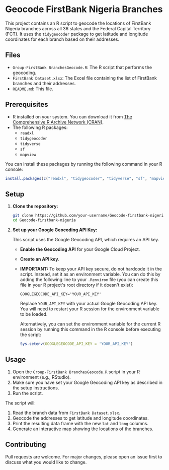 # Geocode FirstBank Nigeria Branches

This project contains an R script to geocode the locations of FirstBank Nigeria branches across all 36 states and the Federal Capital Territory (FCT). It uses the `tidygeocoder` package to get latitude and longitude coordinates for each branch based on their addresses.

## Files

*   `Group-FirstBank BranchesGeocode.R`: The R script that performs the geocoding.
*   `FirstBank Dataset.xlsx`: The Excel file containing the list of FirstBank branches and their addresses.
*   `README.md`: This file.

## Prerequisites

*   R installed on your system. You can download it from [The Comprehensive R Archive Network (CRAN)](https://cran.r-project.org/).
*   The following R packages:
    *   `readxl`
    *   `tidygeocoder`
    *   `tidyverse`
    *   `sf`
    *   `mapview`

You can install these packages by running the following command in your R console:

```R
install.packages(c("readxl", "tidygeocoder", "tidyverse", "sf", "mapview"))
```

## Setup

1.  **Clone the repository:**

    ```bash
    git clone https://github.com/your-username/Geocode-firstbank-nigeria.git
    cd Geocode-firstbank-nigeria
    ```

2.  **Set up your Google Geocoding API Key:**

    This script uses the Google Geocoding API, which requires an API key.

    *   **Enable the Geocoding API** for your Google Cloud Project.
    *   **Create an API key**.
    *   **IMPORTANT:** To keep your API key secure, do not hardcode it in the script. Instead, set it as an environment variable. You can do this by adding the following line to your `.Renviron` file (you can create this file in your R project's root directory if it doesn't exist):

        ```
        GOOGLEGEOCODE_API_KEY='YOUR_API_KEY'
        ```

        Replace `YOUR_API_KEY` with your actual Google Geocoding API key. You will need to restart your R session for the environment variable to be loaded.

        Alternatively, you can set the environment variable for the current R session by running this command in the R console before executing the script:

        ```R
        Sys.setenv(GOOGLEGEOCODE_API_KEY = 'YOUR_API_KEY')
        ```

## Usage

1.  Open the `Group-FirstBank BranchesGeocode.R` script in your R environment (e.g., RStudio).
2.  Make sure you have set your Google Geocoding API key as described in the setup instructions.
3.  Run the script.

The script will:
1.  Read the branch data from `FirstBank Dataset.xlsx`.
2.  Geocode the addresses to get latitude and longitude coordinates.
3.  Print the resulting data frame with the new `lat` and `long` columns.
4.  Generate an interactive map showing the locations of the branches.

## Contributing

Pull requests are welcome. For major changes, please open an issue first to discuss what you would like to change.
